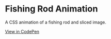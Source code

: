 # Fishing Rod Animation

A CSS animation of a fishing rod and sliced image.

[View in CodePen](https://codepen.io/Deepak-Patra/pen/ZENEybr)
